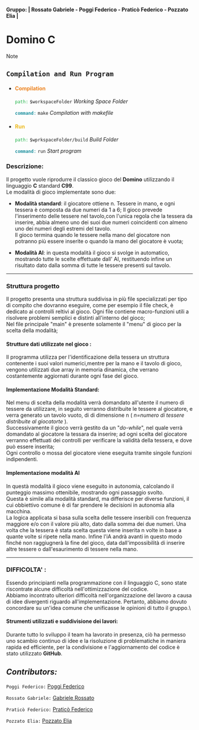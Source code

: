 #### Gruppo: | Rossato Gabriele - Poggi Federico - Praticò Federico - Pozzato Elia |

# Domino C

> [!NOTE]
>
> ## <b>`Compilation and Run Program`</b>
>
> - #### <strong style="color:#ed831f"> Compilation</strong>
>
>   <code style="color:#24b54b">path:</code> <code>$workspaceFolder</code> _Working Space Folder_
>
>   <code style="color:#1b8f9e"><b>command</b>:</code> <code>make</code> _Compilation with makefile_
>
> - #### <strong style="color:#edba1f">Run</strong>
>
>   <code style="color:#24b54b">path:</code> <code>$wprkspaceFolder/build</code> _Build Folder_
>
>   <code style="color:#1b8f9e"><b>command</b>:</code> <code>run</code> _Start program_

### Descrizione:

Il progetto vuole riprodurre il classico gioco del **Domino** utilizzando il linguaggio **C** standard **C99**.\
Le modalità di gioco implementate sono due:

- **Modalità standard**: il giocatore ottiene n. Tessere in mano, e ogni tessera è composta da due numeri da 1 a 6; Il gioco prevede l'inserimento delle tessere nel tavolo,con l'unica regola che la tessera da inserire, abbia almeno uno dei suoi due numeri coincidenti con almeno uno dei numeri degli estremi del tavolo.\
   Il gioco termina quando le tessere nella mano del giocatore non potranno più essere inserite o quando la mano del giocatore è vuota;

- **Modalità AI**: in questa modalità il gioco si svolge in automatico, mostrando tutte le scelte effettuate dall' AI, restituendo infine un risultato dato dalla somma di tutte le tessere presenti sul tavolo.

---

### Struttura progetto

Il progetto presenta una struttura suddivisa in più file specializzati per tipo di compito che dovranno eseguire, come per esempio il file check, è dedicato ai controlli reltivi al gioco. Ogni file contiene macro-funzioni utili a risolvere problemi semplici e distinti all'interno del gioco;\
Nel file principale "main" è presente solamente il "menu" di gioco per la scelta della modalità;

#### Strutture dati utilizzate nel gioco :

Il programma utilizza per l'identificazione della tessera un struttura contenente i suoi valori numerici,mentre per la mano e il tavolo di gioco, vengono utilizzati due array in memoria dinamica, che verrano costantemente aggiornati durante ogni fase del gioco.

#### Implementazione Modalità Standard:

Nel menu di scelta della modalità verrà domandato all'utente il numero di tessere da utilizzare, in seguito verranno distribuite le tessere al giocatore, e verra generato un tavolo vuoto, di di dimensione n ( _n=numero di tessere distribuite al giocatorte_ ).\
Successivamente il gioco verrà gestito da un "_do-while_", nel quale verrà domandato al giocatore la tessara da inserire; ad ogni scelta del giocatore verranno effettuati dei controlli per verificare la validità della tessera, e dove può essere inserita;\
Ogni controllo o mossa del giocatore viene eseguita tramite singole funzioni indipendenti.

#### Implementazione modalità AI

In questà modalità il gioco viene eseguito in autonomia, calcolando il punteggio massimo ottenibile, mostrando ogni passaggio svolto.\
Questa è simile alla modalità standard, ma differisce per diverse funzioni, il cui obbiettivo comune è di far prendere le decisioni in autonomia alla macchina.\
La logica applicata si basa sulla scelta delle tessere inseribili con frequenza maggiore e/o con il valore più alto, dato dalla somma dei due numeri.
Una volta che la tessera è stata scelta questa viene inserita n volte in base a quante volte si ripete nella mano. Infine l'iA andrà avanti in questo modo finché non raggiugnerà la fine del gioco, data dall'impossibilità di inserire altre tessere o dall'esaurimento di tessere nella mano.

---

### DIFFICOLTA' :

Essendo principianti nella programmazione con il linguaggio C, sono state riscontrate alcune difficoltà nell'ottimizzazione del codice.\
Abbiamo incontrato ulteriori difficoltà nell'organizzazione del lavoro a causa di idee divergenti riguardo all'implementazione. Pertanto, abbiamo dovuto concordare su un'idea comune che unificasse le opinioni di tutto il gruppo.\

#### Strumenti utilizzati e suddivisione dei lavori:

Durante tutto lo sviluppo il team ha lavorato in presenza, ciò ha permesso uno scambio continuo di idee e la risoluzione di problematiche in maniera rapida ed efficiente, per la condivisione e l'aggiornamento del codice è stato utilizzato **GitHub**.

## _Contributors:_

`Poggi Federico:` [Poggi Federico](https://github.com/Federico-Poggi)

`Rossato Gabriele:` [Gabriele Rossato](https://github.com/GabriRoss)

`Praticò Federico:` [Praticò Federico](#)

`Pozzato Elia:` [Pozzato Elia](#)
